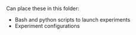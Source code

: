 Can place these in this folder:
- Bash and python scripts to launch experiments
- Experiment configurations